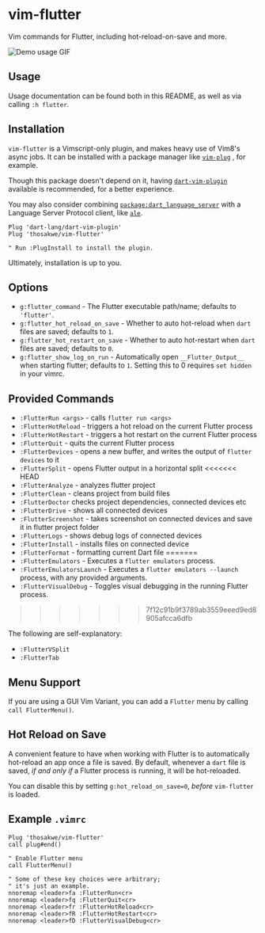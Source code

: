 # vim-flutter
Vim commands for Flutter, including hot-reload-on-save and more.

![Demo usage GIF](demo.gif)

## Usage
Usage documentation can be found both in this README, as well
as via calling `:h flutter`.

## Installation
`vim-flutter` is a Vimscript-only plugin, and makes heavy
use of Vim8's async jobs. It can be installed with a
package manager like
[`vim-plug`](https://github.com/junegunn/vim-plug)
, for example.

Though this package doesn't depend on it, having
[`dart-vim-plugin`](https://github.com/dart-lang/dart-vim-plugin)
available is recommended, for a better experience.

You may also consider combining
[`package:dart_language_server`](https://github.com/natebosch/dart_language_server)
with a Language Server Protocol client, like
[`ale`](https://github.com/w0rp/ale).

```vim
Plug 'dart-lang/dart-vim-plugin'
Plug 'thosakwe/vim-flutter'

" Run :PlugInstall to install the plugin.
```

Ultimately, installation is up to you.

## Options
* `g:flutter_command` - The Flutter executable path/name; defaults to `'flutter'`.
* `g:flutter_hot_reload_on_save` - Whether to auto hot-reload when `dart` files
are saved; defaults to `1`.
* `g:flutter_hot_restart_on_save` - Whether to auto hot-restart when `dart` files
are saved; defaults to `0`.
* `g:flutter_show_log_on_run` - Automatically open `__Flutter_Output__` when starting
flutter; defaults to `1`. Setting this to 0 requires `set hidden` in your vimrc.

## Provided Commands
* `:FlutterRun <args>` - calls `flutter run <args>`
* `:FlutterHotReload` - triggers a hot reload on the current Flutter process
* `:FlutterHotRestart` - triggers a hot restart on the current Flutter process
* `:FlutterQuit` - quits the current Flutter process
* `:FlutterDevices` - opens a new buffer, and writes the output of `flutter devices` to it
* `:FlutterSplit` - opens Flutter output in a horizontal split
<<<<<<< HEAD
* `:FlutterAnalyze` - analyzes flutter project
* `:FlutterClean` - cleans project from build files
* `:FlutterDoctor` checks project dependencies, connected devices etc
* `:FlutterDrive` - shows all connected devices
* `:FlutterScreenshot` - takes screenshot on connected devices and save it in flutter
  project folder
* `:FlutterLogs` - shows debug logs of connected devices
* `:FlutterInstall` - installs files on connected device
* `:FlutterFormat` - formatting current Dart file
=======
* `:FlutterEmulators` - Executes a `flutter emulators` process.
* `:FlutterEmulatorsLaunch` - Executes a `flutter emulators --launch` process, with any provided
arguments.
* `:FlutterVisualDebug` - Toggles visual debugging in the running Flutter process.
>>>>>>> 7f12c91b9f3789ab3559eeed9ed8905afcca6dfb

The following are self-explanatory:
* `:FlutterVSplit`
* `:FlutterTab`

## Menu Support
If you are using a GUI Vim Variant, you can add a `Flutter` menu by calling `call FlutterMenu()`.

## Hot Reload on Save
A convenient feature to have when working with Flutter is
to automatically hot-reload an app once a file is saved.
By default, whenever a `dart` file is saved, *if and only if*
a Flutter process is running, it will be hot-reloaded.

You can disable this by setting `g:hot_reload_on_save=0`,
*before* `vim-flutter` is loaded.

## Example `.vimrc`
```vim
Plug 'thosakwe/vim-flutter'
call plug#end()

" Enable Flutter menu
call FlutterMenu()

" Some of these key choices were arbitrary;
" it's just an example.
nnoremap <leader>fa :FlutterRun<cr>
nnoremap <leader>fq :FlutterQuit<cr>
nnoremap <leader>fr :FlutterHotReload<cr>
nnoremap <leader>fR :FlutterHotRestart<cr>
nnoremap <leader>fD :FlutterVisualDebug<cr>
```
